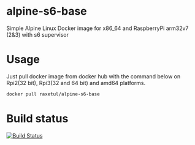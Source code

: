# alpine-s6-base
Simple Alpine Linux Docker image for x86_64 and  RaspberryPi arm32v7 (2&3) with s6 supervisor

# Usage
Just pull docker image from docker hub with the command below on Rpi2(32 bit), Rpi3(32 and 64 bit) and amd64 platforms.
```bash
docker pull raxetul/alpine-s6-base
```
# Build status
[![Build Status](https://travis-ci.org/raxetul/alpine-s6-base.svg?branch=master)](https://travis-ci.org/raxetul/rpi-alpine-s6-base)

